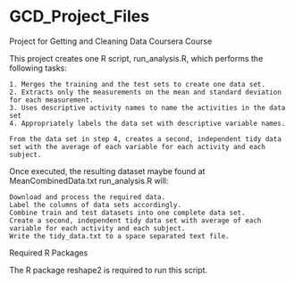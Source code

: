 # GCD_Project_Files
Project for Getting and Cleaning Data Coursera Course

This project creates one R script, run_analysis.R, which performs the following tasks:


    1. Merges the training and the test sets to create one data set.
    2. Extracts only the measurements on the mean and standard deviation for each measurement. 
    3. Uses descriptive activity names to name the activities in the data set
    4. Appropriately labels the data set with descriptive variable names. 

    From the data set in step 4, creates a second, independent tidy data set with the average of each variable for each activity and each subject.

Once executed, the resulting dataset maybe found at MeanCombinedData.txt
run_analysis.R will:

    Download and process the required data.
    Label the columns of data sets accordingly.
    Combine train and test datasets into one complete data set.
    Create a second, independent tidy data set with average of each variable for each activity and each subject.
    Write the tidy_data.txt to a space separated text file.

Required R Packages

The R package reshape2 is required to run this script.
